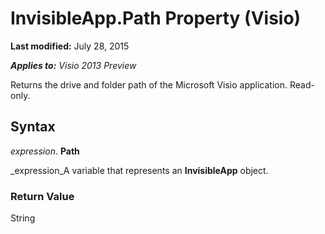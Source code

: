 
# InvisibleApp.Path Property (Visio)

 **Last modified:** July 28, 2015

 _**Applies to:** Visio 2013 Preview_

Returns the drive and folder path of the Microsoft Visio application. Read-only.


## Syntax

 _expression_. **Path**

 _expression_A variable that represents an  **InvisibleApp** object.


### Return Value

String

